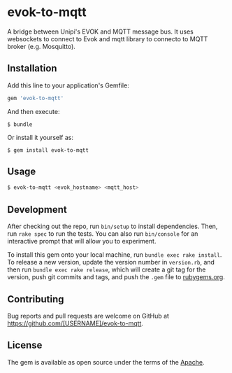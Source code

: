 # evok-to-mqtt

A bridge between Unipi's EVOK and MQTT message bus. It uses websockets to connect to Evok and mqtt library to connecto to MQTT broker (e.g. Mosquitto).

## Installation

Add this line to your application's Gemfile:

```ruby
gem 'evok-to-mqtt'
```

And then execute:

    $ bundle

Or install it yourself as:

    $ gem install evok-to-mqtt

## Usage

```bash
$ evok-to-mqtt <evok_hostname> <mqtt_host>
```

## Development

After checking out the repo, run `bin/setup` to install dependencies. Then, run `rake spec` to run the tests. You can also run `bin/console` for an interactive prompt that will allow you to experiment.

To install this gem onto your local machine, run `bundle exec rake install`. To release a new version, update the version number in `version.rb`, and then run `bundle exec rake release`, which will create a git tag for the version, push git commits and tags, and push the `.gem` file to [rubygems.org](https://rubygems.org).

## Contributing

Bug reports and pull requests are welcome on GitHub at https://github.com/[USERNAME]/evok-to-mqtt.

## License

The gem is available as open source under the terms of the [Apache](https://opensource.org/licenses/apache).
